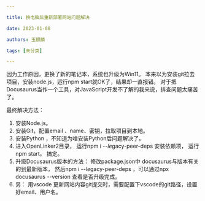 ```yaml
---

title: 换电脑后重新部署网站问题解决

date: 2023-01-08

authors: 玉麒麟

tags: [未分类]

---
```


<!-- truncate -->



因为工作原因，更换了新的笔记本，系统也升级为Win11。 本来以为安装git拉去项目，安装node.js，运行npm start就OK了，结果却一直报错。  对于把Docusaurus当作一个工具，对JavaScript开发不了解的我来说，排查问题太痛苦了。



最终解决方法：

1.   安装Node.js。
2.  安装Git，配置email 、name、密钥，拉取项目到本地。
3.  安装Python ，不知道为啥安装Python后问题解决了。
4. 进入OpenLinker2目录， 运行npm i  --*le*gacy-peer-deps 安装依赖项， 运行npm start。 搞定。
5. 升级Docusaurus版本的方法： 修改package.json中 docusaurus与版本有关的到最新版本， 然后npm i  --*le*gacy-peer-deps ，可以通过npx docusaurus --version 查看是否升级完成。
6. 另： 用vscode 更新网站内容git提交时，需要配置下vscode的git路径，设置好email、用户名。